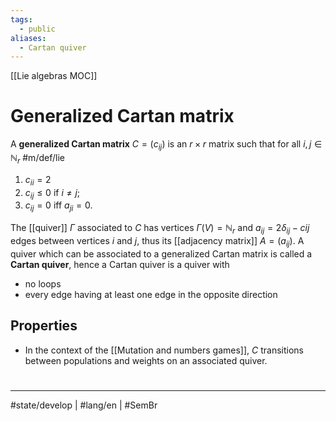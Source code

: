 ```yaml
---
tags:
  - public
aliases:
  - Cartan quiver
---
```

[[Lie algebras MOC]]
# Generalized Cartan matrix

A **generalized Cartan matrix** $C = (c_{ij})$ is an $r \times r$ matrix such that for all $i,j \in \mathbb{N}_{r}$ #m/def/lie 

1. $c_{ii} = 2$
2. $c_{ij} \leq 0$ if $i \neq j$;
3. $c_{ij} = 0$ iff $a_{ji} = 0$.

The [[quiver]] $\Gamma$ associated to $C$ has vertices $\Gamma (V)= \mathbb{N}_{r}$
and $a_{ij} = 2\delta_{ij} - c{ij}$ edges between vertices $i$ and $j$,
thus its [[adjacency matrix]] $A = (a_{ij})$.
A quiver which can be associated to a generalized Cartan matrix is called a **Cartan quiver**,
hence a Cartan quiver is a quiver with

- no loops
- every edge having at least one edge in the opposite direction

## Properties

- In the context of the [[Mutation and numbers games]], $C$ transitions between populations and weights on an associated quiver.

#
---
#state/develop | #lang/en | #SemBr
